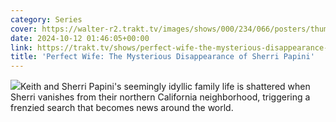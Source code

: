 ```yaml
---
category: Series
cover: https://walter-r2.trakt.tv/images/shows/000/234/066/posters/thumb/006eb3ff80.jpg.webp
date: 2024-10-12 01:46:05+00:00
link: https://trakt.tv/shows/perfect-wife-the-mysterious-disappearance-of-sherri-papini
title: 'Perfect Wife: The Mysterious Disappearance of Sherri Papini'
---
```


![](https://walter-r2.trakt.tv/images/shows/000/234/066/fanarts/thumb/f28c5c39dd.jpg)Keith and Sherri Papini's seemingly idyllic family life is shattered when Sherri vanishes from their northern California neighborhood, triggering a frenzied search that becomes news around the world.
